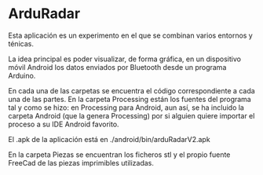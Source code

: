 ArduRadar
=========

Esta aplicación es un experimento en el que se combinan varios entornos y ténicas. 

La idea principal es poder visualizar, de forma gráfica, en un dispositivo móvil Android los datos enviados por Bluetooth
desde un programa Arduino.

En cada una de las carpetas se encuentra el código correspondiente a cada una de las partes. En la carpeta Processing están
los fuentes del programa tal y como se hizo: en Processing para Android, aun así, se ha incluido la carpeta Android (que la 
genera Processing) por si alguien quiere importar el proceso a su IDE Android favorito.

El .apk de la aplicación está en ./android/bin/arduRadarV2.apk

En la carpeta Piezas se encuentran los ficheros stl y el propio fuente FreeCad de las piezas imprimibles utilizadas.
